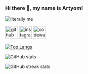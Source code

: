 ### Hi there 👋, my name is Artyom!
![literally me](https://i.ibb.co/PTvc4bx/Miku.png)

[<img src='https://cdn.icon-icons.com/icons2/2351/PNG/512/logo_github_icon_143196.png' alt='github' height='40'>](https://github.com/D0n7T0uchM3)  [<img src='https://cdn.icon-icons.com/icons2/1211/PNG/512/1491580635-yumminkysocialmedia26_83102.png' alt='instagram' height='40'>](https://www.instagram.com/https://www.instagram.com/tyom_the_raccoon//)  [<img src='https://res.cloudinary.com/crunchbase-production/image/upload/c_lpad,h_170,w_170,f_auto,b_white,q_auto:eco,dpr_1/v1400019742/pbpj9oxf1ipwrisnj9ia.png' alt='codewars' height='40'>](https://www.codewars.com/users/D0n7T0uchM3)  

[![Top Langs](https://github-readme-stats.vercel.app/api/top-langs/?username=D0n7T0uchM3)](https://github.com/anuraghazra/github-readme-stats)

![GitHub stats](https://github-readme-stats.vercel.app/api?username=D0n7T0uchM3&show_icons=true&count_private=true)  

![GitHub streak stats](https://streak-stats.demolab.com/?user=D0n7T0uchM3)
